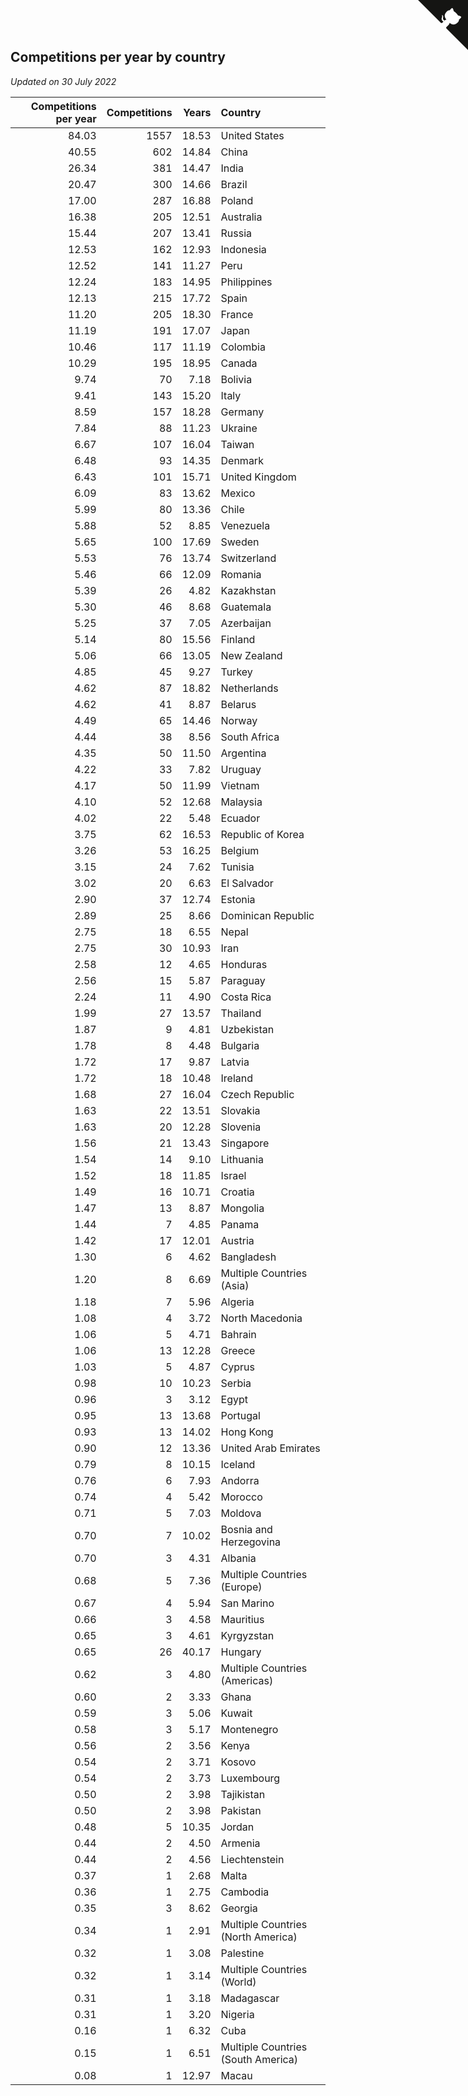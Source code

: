 ## Competitions per year by country

*Updated on 30 July 2022*

| Competitions per year | Competitions | Years | Country |
| ---: | ---: | ---: | :--- |
| 84.03 | 1557 | 18.53 | United States |
| 40.55 | 602 | 14.84 | China |
| 26.34 | 381 | 14.47 | India |
| 20.47 | 300 | 14.66 | Brazil |
| 17.00 | 287 | 16.88 | Poland |
| 16.38 | 205 | 12.51 | Australia |
| 15.44 | 207 | 13.41 | Russia |
| 12.53 | 162 | 12.93 | Indonesia |
| 12.52 | 141 | 11.27 | Peru |
| 12.24 | 183 | 14.95 | Philippines |
| 12.13 | 215 | 17.72 | Spain |
| 11.20 | 205 | 18.30 | France |
| 11.19 | 191 | 17.07 | Japan |
| 10.46 | 117 | 11.19 | Colombia |
| 10.29 | 195 | 18.95 | Canada |
| 9.74 | 70 | 7.18 | Bolivia |
| 9.41 | 143 | 15.20 | Italy |
| 8.59 | 157 | 18.28 | Germany |
| 7.84 | 88 | 11.23 | Ukraine |
| 6.67 | 107 | 16.04 | Taiwan |
| 6.48 | 93 | 14.35 | Denmark |
| 6.43 | 101 | 15.71 | United Kingdom |
| 6.09 | 83 | 13.62 | Mexico |
| 5.99 | 80 | 13.36 | Chile |
| 5.88 | 52 | 8.85 | Venezuela |
| 5.65 | 100 | 17.69 | Sweden |
| 5.53 | 76 | 13.74 | Switzerland |
| 5.46 | 66 | 12.09 | Romania |
| 5.39 | 26 | 4.82 | Kazakhstan |
| 5.30 | 46 | 8.68 | Guatemala |
| 5.25 | 37 | 7.05 | Azerbaijan |
| 5.14 | 80 | 15.56 | Finland |
| 5.06 | 66 | 13.05 | New Zealand |
| 4.85 | 45 | 9.27 | Turkey |
| 4.62 | 87 | 18.82 | Netherlands |
| 4.62 | 41 | 8.87 | Belarus |
| 4.49 | 65 | 14.46 | Norway |
| 4.44 | 38 | 8.56 | South Africa |
| 4.35 | 50 | 11.50 | Argentina |
| 4.22 | 33 | 7.82 | Uruguay |
| 4.17 | 50 | 11.99 | Vietnam |
| 4.10 | 52 | 12.68 | Malaysia |
| 4.02 | 22 | 5.48 | Ecuador |
| 3.75 | 62 | 16.53 | Republic of Korea |
| 3.26 | 53 | 16.25 | Belgium |
| 3.15 | 24 | 7.62 | Tunisia |
| 3.02 | 20 | 6.63 | El Salvador |
| 2.90 | 37 | 12.74 | Estonia |
| 2.89 | 25 | 8.66 | Dominican Republic |
| 2.75 | 18 | 6.55 | Nepal |
| 2.75 | 30 | 10.93 | Iran |
| 2.58 | 12 | 4.65 | Honduras |
| 2.56 | 15 | 5.87 | Paraguay |
| 2.24 | 11 | 4.90 | Costa Rica |
| 1.99 | 27 | 13.57 | Thailand |
| 1.87 | 9 | 4.81 | Uzbekistan |
| 1.78 | 8 | 4.48 | Bulgaria |
| 1.72 | 17 | 9.87 | Latvia |
| 1.72 | 18 | 10.48 | Ireland |
| 1.68 | 27 | 16.04 | Czech Republic |
| 1.63 | 22 | 13.51 | Slovakia |
| 1.63 | 20 | 12.28 | Slovenia |
| 1.56 | 21 | 13.43 | Singapore |
| 1.54 | 14 | 9.10 | Lithuania |
| 1.52 | 18 | 11.85 | Israel |
| 1.49 | 16 | 10.71 | Croatia |
| 1.47 | 13 | 8.87 | Mongolia |
| 1.44 | 7 | 4.85 | Panama |
| 1.42 | 17 | 12.01 | Austria |
| 1.30 | 6 | 4.62 | Bangladesh |
| 1.20 | 8 | 6.69 | Multiple Countries (Asia) |
| 1.18 | 7 | 5.96 | Algeria |
| 1.08 | 4 | 3.72 | North Macedonia |
| 1.06 | 5 | 4.71 | Bahrain |
| 1.06 | 13 | 12.28 | Greece |
| 1.03 | 5 | 4.87 | Cyprus |
| 0.98 | 10 | 10.23 | Serbia |
| 0.96 | 3 | 3.12 | Egypt |
| 0.95 | 13 | 13.68 | Portugal |
| 0.93 | 13 | 14.02 | Hong Kong |
| 0.90 | 12 | 13.36 | United Arab Emirates |
| 0.79 | 8 | 10.15 | Iceland |
| 0.76 | 6 | 7.93 | Andorra |
| 0.74 | 4 | 5.42 | Morocco |
| 0.71 | 5 | 7.03 | Moldova |
| 0.70 | 7 | 10.02 | Bosnia and Herzegovina |
| 0.70 | 3 | 4.31 | Albania |
| 0.68 | 5 | 7.36 | Multiple Countries (Europe) |
| 0.67 | 4 | 5.94 | San Marino |
| 0.66 | 3 | 4.58 | Mauritius |
| 0.65 | 3 | 4.61 | Kyrgyzstan |
| 0.65 | 26 | 40.17 | Hungary |
| 0.62 | 3 | 4.80 | Multiple Countries (Americas) |
| 0.60 | 2 | 3.33 | Ghana |
| 0.59 | 3 | 5.06 | Kuwait |
| 0.58 | 3 | 5.17 | Montenegro |
| 0.56 | 2 | 3.56 | Kenya |
| 0.54 | 2 | 3.71 | Kosovo |
| 0.54 | 2 | 3.73 | Luxembourg |
| 0.50 | 2 | 3.98 | Tajikistan |
| 0.50 | 2 | 3.98 | Pakistan |
| 0.48 | 5 | 10.35 | Jordan |
| 0.44 | 2 | 4.50 | Armenia |
| 0.44 | 2 | 4.56 | Liechtenstein |
| 0.37 | 1 | 2.68 | Malta |
| 0.36 | 1 | 2.75 | Cambodia |
| 0.35 | 3 | 8.62 | Georgia |
| 0.34 | 1 | 2.91 | Multiple Countries (North America) |
| 0.32 | 1 | 3.08 | Palestine |
| 0.32 | 1 | 3.14 | Multiple Countries (World) |
| 0.31 | 1 | 3.18 | Madagascar |
| 0.31 | 1 | 3.20 | Nigeria |
| 0.16 | 1 | 6.32 | Cuba |
| 0.15 | 1 | 6.51 | Multiple Countries (South America) |
| 0.08 | 1 | 12.97 | Macau |


<a href="https://github.com/JustinTimeCuber/wca_statistics" class="github-corner" aria-label="View source on Github"><svg width="80" height="80" viewBox="0 0 250 250" style="fill:#151513; color:#fff; position: absolute; top: 0; border: 0; right: 0;" aria-hidden="true"><path d="M0,0 L115,115 L130,115 L142,142 L250,250 L250,0 Z"></path><path d="M128.3,109.0 C113.8,99.7 119.0,89.6 119.0,89.6 C122.0,82.7 120.5,78.6 120.5,78.6 C119.2,72.0 123.4,76.3 123.4,76.3 C127.3,80.9 125.5,87.3 125.5,87.3 C122.9,97.6 130.6,101.9 134.4,103.2" fill="currentColor" style="transform-origin: 130px 106px;" class="octo-arm"></path><path d="M115.0,115.0 C114.9,115.1 118.7,116.5 119.8,115.4 L133.7,101.6 C136.9,99.2 139.9,98.4 142.2,98.6 C133.8,88.0 127.5,74.4 143.8,58.0 C148.5,53.4 154.0,51.2 159.7,51.0 C160.3,49.4 163.2,43.6 171.4,40.1 C171.4,40.1 176.1,42.5 178.8,56.2 C183.1,58.6 187.2,61.8 190.9,65.4 C194.5,69.0 197.7,73.2 200.1,77.6 C213.8,80.2 216.3,84.9 216.3,84.9 C212.7,93.1 206.9,96.0 205.4,96.6 C205.1,102.4 203.0,107.8 198.3,112.5 C181.9,128.9 168.3,122.5 157.7,114.1 C157.9,116.9 156.7,120.9 152.7,124.9 L141.0,136.5 C139.8,137.7 141.6,141.9 141.8,141.8 Z" fill="currentColor" class="octo-body"></path></svg></a><style>.github-corner:hover .octo-arm{animation:octocat-wave 560ms ease-in-out}@keyframes octocat-wave{0%,100%{transform:rotate(0)}20%,60%{transform:rotate(-25deg)}40%,80%{transform:rotate(10deg)}}@media (max-width:500px){.github-corner:hover .octo-arm{animation:none}.github-corner .octo-arm{animation:octocat-wave 560ms ease-in-out}}</style>
